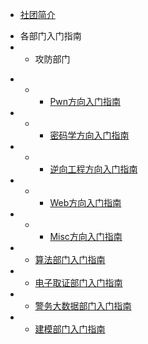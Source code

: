 - [社团简介](introduction)
* 各部门入门指南
* * 攻防部门
- - - [Pwn方向入门指南](begin/att_pwn_beginner)
- - - [密码学方向入门指南](begin/att_cry_beginner)
- - - [逆向工程方向入门指南](begin/att_re_beginner)
- - - [Web方向入门指南](begin/att_web_beginner)
- - - [Misc方向入门指南](begin/att_misc_beginner)
- - [算法部门入门指南](begin/alo_beginner)
- - [电子取证部门入门指南](begin/for_beginner)
- - [警务大数据部门入门指南](begin/dat_beginner)
- - [建模部门入门指南](begin/mat_beginner)